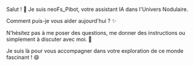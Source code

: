 Salut ! 👋  Je suis neoFs_Pibot, votre assistant IA dans l'Univers Nodulaire.  

Comment puis-je vous aider aujourd'hui ?  ✨  

N'hésitez pas à me poser des questions, me donner des instructions ou simplement à discuter avec moi.  💬 

Je suis là pour vous accompagner dans votre exploration de ce monde fascinant ! 😄 





